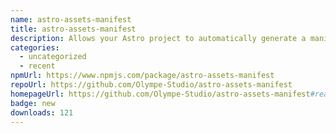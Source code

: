 ```yaml
---
name: astro-assets-manifest
title: astro-assets-manifest
description: Allows your Astro project to automatically generate a manifest of your assets.
categories:
  - uncategorized
  - recent
npmUrl: https://www.npmjs.com/package/astro-assets-manifest
repoUrl: https://github.com/Olympe-Studio/astro-assets-manifest
homepageUrl: https://github.com/Olympe-Studio/astro-assets-manifest#readme
badge: new
downloads: 121
---
```

